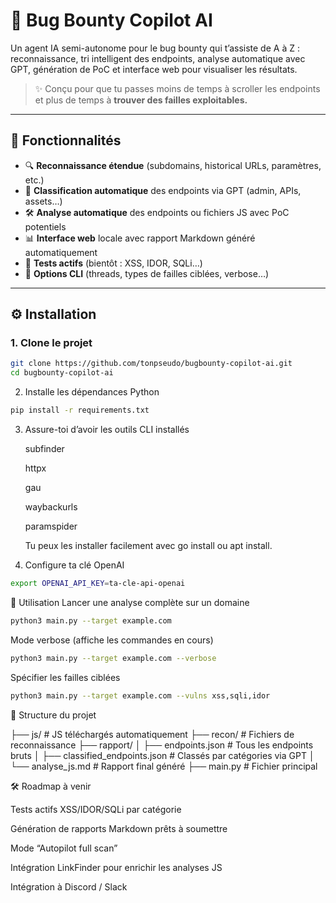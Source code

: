 # 🤖 Bug Bounty Copilot AI

Un agent IA semi-autonome pour le bug bounty qui t’assiste de A à Z : reconnaissance, tri intelligent des endpoints, analyse automatique avec GPT, génération de PoC et interface web pour visualiser les résultats.

> ✨ Conçu pour que tu passes moins de temps à scroller les endpoints et plus de temps à **trouver des failles exploitables.**

---

## 🚀 Fonctionnalités

- 🔍 **Reconnaissance étendue** (subdomains, historical URLs, paramètres, etc.)
- 🧠 **Classification automatique** des endpoints via GPT (admin, APIs, assets…)
- 🛠️ **Analyse automatique** des endpoints ou fichiers JS avec PoC potentiels
- 📊 **Interface web** locale avec rapport Markdown généré automatiquement
- 🧪 **Tests actifs** (bientôt : XSS, IDOR, SQLi…)
- 🧵 **Options CLI** (threads, types de failles ciblées, verbose…)

---

## ⚙️ Installation

### 1. Clone le projet

```bash
git clone https://github.com/tonpseudo/bugbounty-copilot-ai.git
cd bugbounty-copilot-ai
```

2. Installe les dépendances Python
```bash
pip install -r requirements.txt
```
3. Assure-toi d’avoir les outils CLI installés

    subfinder

    httpx

    gau

    waybackurls

    paramspider

    Tu peux les installer facilement avec go install ou apt install.

4. Configure ta clé OpenAI
```bash
export OPENAI_API_KEY=ta-cle-api-openai
```
🧠 Utilisation
Lancer une analyse complète sur un domaine
```bash
python3 main.py --target example.com
```

Mode verbose (affiche les commandes en cours)
```bash
python3 main.py --target example.com --verbose
```
Spécifier les failles ciblées
```bash
python3 main.py --target example.com --vulns xss,sqli,idor
```
📁 Structure du projet

├── js/                        # JS téléchargés automatiquement
├── recon/                     # Fichiers de reconnaissance
├── rapport/
│   ├── endpoints.json         # Tous les endpoints bruts
│   ├── classified_endpoints.json  # Classés par catégories via GPT
│   └── analyse_js.md          # Rapport final généré
├── main.py                    # Fichier principal

🛠️ Roadmap à venir

Tests actifs XSS/IDOR/SQLi par catégorie

Génération de rapports Markdown prêts à soumettre

Mode “Autopilot full scan”

Intégration LinkFinder pour enrichir les analyses JS

Intégration à Discord / Slack
